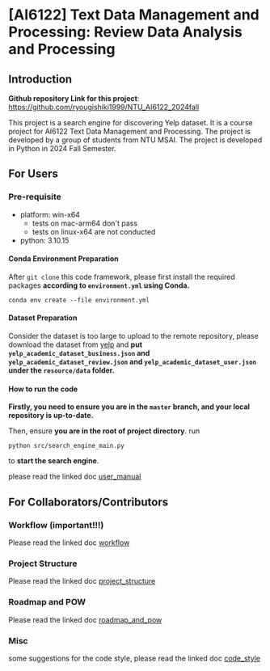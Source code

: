 # [AI6122] Text Data Management and Processing: **Review Data Analysis and Processing**

## Introduction

**Github repository Link for this project**: https://github.com/ryougishiki1999/NTU_AI6122_2024fall

This project is a search engine for discovering Yelp dataset. It is a course project for AI6122 Text Data Management and Processing. The project is developed by a group of students from NTU MSAI. The project is developed in Python in 2024 Fall Semester.

## For Users

### Pre-requisite

- platform: win-x64
  - tests on mac-arm64 don't pass
  - tests on linux-x64 are not conducted
- python: 3.10.15

#### Conda Environment Preparation

After `git clone` this code framework, please first install the required packages **according to `environment.yml` using Conda.**

```
conda env create --file environment.yml
```

#### Dataset Preparation

Consider the dataset is too large to upload to the remote repository, please download the dataset from [yelp](https://www.yelp.com/dataset) and **put `yelp_academic_dataset_business.json` and `yelp_academic_dataset_review.json` and `yelp_academic_dataset_user.json` under the `resource/data` folder.**

#### How to run the code

**Firstly, you need to ensure you are in the `master` branch, and your local repository is up-to-date.**

Then, ensure **you are in the root of project directory**.
run 
```
python src/search_engine_main.py
```
to **start the search engine**.

please read the linked doc [user_manual](docs/user_manual.md)

## For Collaborators/Contributors

### Workflow (important!!!)

Please read the linked doc [workflow](docs/workflow.md)

### Project Structure

Please read the linked doc [project_structure](docs/project_structure.md)

### Roadmap and POW

Please read the linked doc [roadmap_and_pow](docs/roadmap_and_pow.md)

### Misc

some suggestions for the code style, please read the linked doc [code_style](docs/code_style.md)